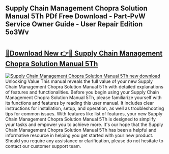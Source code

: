 ## Supply Chain Management Chopra Solution Manual 5Th PDf Free Download - Part-PvW Service Owner Guide - User Repair Edition 5o3Wv

# <h2><a href="http://bc81833.oget.top/?id=Supply+Chain+Management+Chopra+Solution+Manual+5Th">🔗Download New 👉🔴 Supply Chain Management Chopra Solution Manual 5Th</a></h2>

[![Supply Chain Management Chopra Solution Manual 5Th new download](https://i.imgur.com/5g1atiW.png)](http://bc81833.oget.top/?id=Supply+Chain+Management+Chopra+Solution+Manual+5Th)
Unlocking Value This manual reveals the full value of your new Supply Chain Management Chopra Solution Manual 5Th with detailed explanations of features and functionalities. Before you begin using your Supply Chain Management Chopra Solution Manual 5Th, please familiarize yourself with its functions and features by reading this user manual. It includes clear instructions for installation, setup, and operation, as well as troubleshooting tips for common issues. With features like list of features, your new Supply Chain Management Chopra Solution Manual 5Th is designed to simplify your tasks and empower you to achieve more. It's our hope that the Supply Chain Management Chopra Solution Manual 5Th has been a helpful and informative resource in helping you get started with your new product. Should you require any assistance or clarification, please do not hesitate to contact our customer support team.
